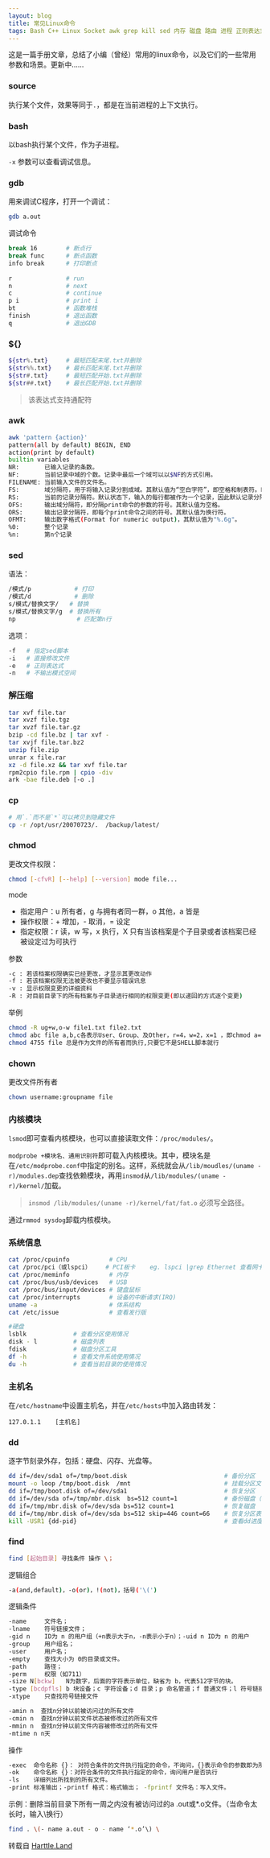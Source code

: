 ```yaml
---
layout: blog
title: 常见Linux命令
tags: Bash C++ Linux Socket awk grep kill sed 内存 磁盘 路由 进程 正则表达式
---
```


这是一篇手册文章，总结了小编（曾经）常用的linux命令，以及它们的一些常用参数和场景。更新中……

### source

执行某个文件，效果等同于`.`，都是在当前进程的上下文执行。

### bash

以bash执行某个文件，作为子进程。

`-x` 参数可以查看调试信息。

### gdb

用来调试C程序，打开一个调试：

```bash
gdb a.out
```

调试命令

```bash 
break 16        # 断点行
break func      # 断点函数
info break      # 打印断点
        
r               # run
n               # next
c               # continue
p i             # print i
bt              # 函数堆栈
finish          # 退出函数
q               # 退出GDB
```

### ${}

```bash
${str%.txt}     # 最短匹配末尾.txt并删除
${str%%.txt}    # 最长匹配末尾.txt并删除
${str#.txt}     # 最短匹配开始.txt并删除
${str##.txt}    # 最长匹配开始.txt并删除
```

> 该表达式支持通配符

### awk

```bash
awk 'pattern {action}'
pattern(all by default) BEGIN, END
action(print by default)
builtin variables
NR:       已输入记录的条数。
NF:       当前记录中域的个数。记录中最后一个域可以以$NF的方式引用。
FILENAME: 当前输入文件的文件名。
FS:       域分隔符，用于将输入记录分割成域。其默认值为“空白字符”，即空格和制表符。FS可以替换为其它字符，从而改变域分隔符。
RS:       当前的记录分隔符。默认状态下，输入的每行都被作为一个记录，因此默认记录分隔符是换行符。
OFS:      输出域分隔符，即分隔print命令的参数的符号。其默认值为空格。
ORS:      输出记录分隔符，即每个print命令之间的符号。其默认值为换行符。
OFMT:     输出数字格式(Format for numeric output)，其默认值为"%.6g"。
%0:       整个记录
%n:       第n个记录
```

<!--more-->

### sed

语法：

```bash
/模式/p            # 打印
/模式/d            # 删除
s/模式/替换文字/   # 替换
s/模式/替换文字/g  # 替换所有
np                 # 匹配第n行
```

选项：

```bash
-f   # 指定sed脚本
-i   # 直接修改文件
-e   # 正则表达式
-n   # 不输出模式空间
```
 
### 解压缩

```bash
tar xvf file.tar
tar xvzf file.tgz
tar xvzf file.tar.gz
bzip -cd file.bz | tar xvf -
tar xvjf file.tar.bz2
unzip file.zip
unrar x file.rar
xz -d file.xz && tar xvf file.tar
rpm2cpio file.rpm | cpio -div 
ark -bae file.deb [-o .]
```

### cp

```bash
# 用`.`而不是`*`可以拷贝到隐藏文件
cp -r /opt/usr/20070723/.  /backup/latest/
```

### chmod

更改文件权限：

```bash
chmod [-cfvR] [--help] [--version] mode file... 
```

mode

* 指定用户：u 所有者，g 与拥有者同一群，o 其他，a 皆是
* 操作权限：+ 增加，- 取消，= 设定 
* 指定权限：r 读，w 写，x 执行，X 只有当该档案是个子目录或者该档案已经被设定过为可执行


参数

```bash
-c : 若该档案权限确实已经更改，才显示其更改动作 
-f : 若该档案权限无法被更改也不要显示错误讯息 
-v : 显示权限变更的详细资料 
-R : 对目前目录下的所有档案与子目录进行相同的权限变更(即以递回的方式逐个变更) 
```

举例

```bash
chmod -R ug+w,o-w file1.txt file2.txt
chmod abc file a,b,c各表示User、Group、及Other，r=4，w=2，x=1 ，即chmod a=rwx file 与 chmod 777 file 相同 
chmod 4755 file 总是作为文件的所有者而执行,只要它不是SHELL脚本就行
```

### chown

更改文件所有者

```bash
chown username:groupname file
```

### 内核模块

`lsmod`即可查看内核模块，也可以直接读取文件：`/proc/modules/`。

`modprobe +模块名、通用识别符`即可载入内核模块。其中，模块名是在`/etc/modprobe.conf`中指定的别名。这样，系统就会从`/lib/moudles/(uname -r)/modules.dep`查找依赖模块，再用`insmod`从`/lib/modules/(uname -r)/kernel/`加载。

> `insmod /lib/modules/(uname -r)/kernel/fat/fat.o` 必须写全路径。

通过`rmmod sysdog`卸载内核模块。


### 系统信息

```bash
cat /proc/cpuinfo           # CPU
cat /proc/pci（或lspci）    # PCI板卡    eg. lspci |grep Ethernet 查看网卡型号
cat /proc/meminfo           # 内存
cat /proc/bus/usb/devices   # USB
cat /proc/bus/input/devices # 键盘鼠标
cat /proc/interrupts        # 设备的中断请求(IRQ)
uname -a                    # 体系结构
cat /etc/issue              # 查看发行版

#硬盘
lsblk             # 查看分区使用情况 
disk - l          # 磁盘列表
fdisk             # 磁盘分区工具
df -h             # 查看文件系统使用情况
du -h             # 查看当前目录的使用情况
```   

### 主机名

在`/etc/hostname`中设置主机名，并在`/etc/hosts`中加入路由转发：

```
127.0.1.1    [主机名]
```

### dd

逐字节刻录外存，包括：硬盘、闪存、光盘等。

```bash
dd if=/dev/sda1 of=/tmp/boot.disk                           # 备份分区
mount -o loop /tmp/boot.disk  /mnt                          # 挂载分区文件
dd if=/tmp/boot.disk of=/dev/sda1                           # 恢复分区
dd if=/dev/sda of=/tmp/mbr.disk  bs=512 count=1             # 备份磁盘（前512字节为MBR+分区表）
dd if=/tmp/mbr.disk of=/dev/sda bs=512 count=1              # 恢复磁盘
dd if=/tmp/mbr.disk of=/dev/sda bs=512 skip=446 count=66    # 恢复分区表
kill -USR1 {dd-pid}                                         # 查看dd进度
```

### find

```bash
find [起始目录] 寻找条件 操作 \；
```

逻辑组合

```bash
-a(and,default)，-o(or)，!(not)，括号('\(') 
```

逻辑条件

```bash
-name     文件名；
-lname    符号链接文件；
-gid n    ID为 n 的用户组（+n表示大于n，-n表示小于n）；-uid n ID为 n 的用户
-group    用户组名；
-user     用户名；
-empty    查找大小为 0的目录或文件。
-path     路径；
-perm     权限（如711）
-size N[bckw]   N为数字，后面的字符表示单位，缺省为 b，代表512字节的块。
-type [bcdpfls] b 块设备；c 字符设备；d 目录；p 命名管道；f 普通文件；l 符号链接；s socket
-xtype    只查找符号链接文件

-amin n  查找n分钟以前被访问过的所有文件
-cmin n  查找n分钟以前文件状态被修改过的所有文件
-mmin n  查找n分钟以前文件内容被修改过的所有文件
-mtime n n天
```

操作

```bash
-exec  命令名称 {}： 对符合条件的文件执行指定的命令，不询问，{}表示命令的参数即为所找到的文件
-ok    命令名称 {}：对符合条件的文件执行指定的命令，询问用户是否执行
-ls    详细列出所找到的所有文件。
-print 标准输出；-printf 格式：格式输出； -fprintf 文件名：写入文件。
```

示例：删除当前目录下所有一周之内没有被访问过的a .out或*.o文件。（当命令太长时，输入\换行）

```bash
find . \(- name a.out - o - name ‘*.o’\) \
```
转载自 <a href="https://harttle.land">Harttle.Land</a>
